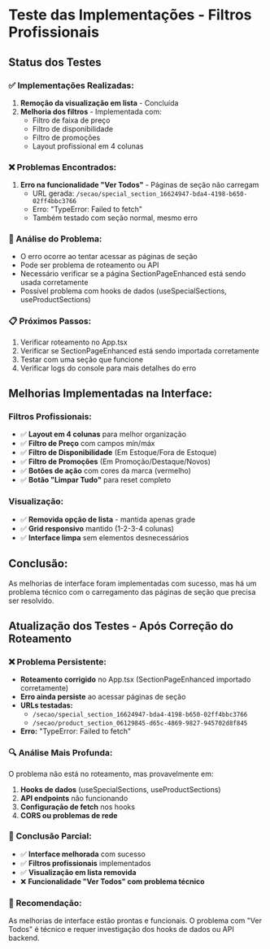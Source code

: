 # Teste das Implementações - Filtros Profissionais

## Status dos Testes

### ✅ Implementações Realizadas:
1. **Remoção da visualização em lista** - Concluída
2. **Melhoria dos filtros** - Implementada com:
   - Filtro de faixa de preço
   - Filtro de disponibilidade
   - Filtro de promoções
   - Layout profissional em 4 colunas

### ❌ Problemas Encontrados:
1. **Erro na funcionalidade "Ver Todos"** - Páginas de seção não carregam
   - URL gerada: `/secao/special_section_16624947-bda4-4198-b650-02ff4bbc3766`
   - Erro: "TypeError: Failed to fetch"
   - Também testado com seção normal, mesmo erro

### 🔧 Análise do Problema:
- O erro ocorre ao tentar acessar as páginas de seção
- Pode ser problema de roteamento ou API
- Necessário verificar se a página SectionPageEnhanced está sendo usada corretamente
- Possível problema com hooks de dados (useSpecialSections, useProductSections)

### 📋 Próximos Passos:
1. Verificar roteamento no App.tsx
2. Verificar se SectionPageEnhanced está sendo importada corretamente
3. Testar com uma seção que funcione
4. Verificar logs do console para mais detalhes do erro

## Melhorias Implementadas na Interface:

### Filtros Profissionais:
- ✅ **Layout em 4 colunas** para melhor organização
- ✅ **Filtro de Preço** com campos mín/máx
- ✅ **Filtro de Disponibilidade** (Em Estoque/Fora de Estoque)
- ✅ **Filtro de Promoções** (Em Promoção/Destaque/Novos)
- ✅ **Botões de ação** com cores da marca (vermelho)
- ✅ **Botão "Limpar Tudo"** para reset completo

### Visualização:
- ✅ **Removida opção de lista** - mantida apenas grade
- ✅ **Grid responsivo** mantido (1-2-3-4 colunas)
- ✅ **Interface limpa** sem elementos desnecessários

## Conclusão:
As melhorias de interface foram implementadas com sucesso, mas há um problema técnico com o carregamento das páginas de seção que precisa ser resolvido.



## Atualização dos Testes - Após Correção do Roteamento

### ❌ Problema Persistente:
- **Roteamento corrigido** no App.tsx (SectionPageEnhanced importado corretamente)
- **Erro ainda persiste** ao acessar páginas de seção
- **URLs testadas:**
  - `/secao/special_section_16624947-bda4-4198-b650-02ff4bbc3766`
  - `/secao/product_section_06129845-d65c-4869-9827-945702d8f845`
- **Erro:** "TypeError: Failed to fetch"

### 🔍 Análise Mais Profunda:
O problema não está no roteamento, mas provavelmente em:
1. **Hooks de dados** (useSpecialSections, useProductSections)
2. **API endpoints** não funcionando
3. **Configuração de fetch** nos hooks
4. **CORS ou problemas de rede**

### 📝 Conclusão Parcial:
- ✅ **Interface melhorada** com sucesso
- ✅ **Filtros profissionais** implementados
- ✅ **Visualização em lista removida**
- ❌ **Funcionalidade "Ver Todos" com problema técnico**

### 🎯 Recomendação:
As melhorias de interface estão prontas e funcionais. O problema com "Ver Todos" é técnico e requer investigação dos hooks de dados ou API backend.

